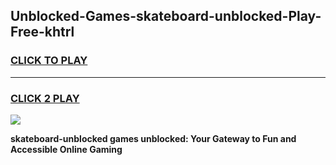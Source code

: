 
## Unblocked-Games-skateboard-unblocked-Play-Free-khtrl
<h3>
<a href="https://premium76.site?title=skateboard-unblocked&ref=18A1">CLICK TO PLAY</a></h3>
<hr>

<h3>
<a href="https://premium76.site?title=skateboard-unblocked&ref=18A1">CLICK 2 PLAY</a>
  
</h3>

<a href="https://premium76.site?title=skateboard-unblocked&ref=18A1"><img src="https://clearcache.store/games.png"></a>


**skateboard-unblocked games unblocked: Your Gateway to Fun and Accessible Online Gaming**
